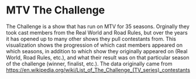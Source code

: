 # MTV The Challenge

The Challenge is a show that has run on MTV for 35 seasons. Orginally they took cast members from the Real World
and Road Rules, but over the years it has opened up to many other shows they pull contestants from.
This visualization shows the progression of which cast members appeared on which seasons, in addition to
which show they originally appeared on (Real World, Road Rules, etc.), and what their result was on that particular 
season of the challenge (winner, finalist, etc.). The data originally came from https://en.wikipedia.org/wiki/List_of_The_Challenge_(TV_series)_contestants
